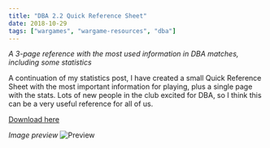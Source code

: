 ```yaml
---
title: "DBA 2.2 Quick Reference Sheet"
date: 2018-10-29
tags: ["wargames", "wargame-resources", "dba"]
---
```


*A 3-page reference with the most used information in DBA matches, including some statistics*

<!--more--> 

A continuation of my statistics post, I have created a small Quick Reference Sheet with the most important information for playing, plus a single page with the stats. Lots of new people in the club excited for DBA, so I think this can be a very useful reference for all of us.

[Download here](https://cloud.ajimenez.es/index.php/s/z9e7MMGnjSqxprL/download)

*Image preview*
![Preview](https://cloud.ajimenez.es/index.php/s/Hx4pX8yET2YDHC5/preview)
